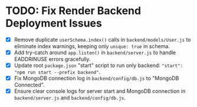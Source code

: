# TODO: Fix Render Backend Deployment Issues

- [x] Remove duplicate `userSchema.index()` calls in `backend/models/User.js` to eliminate index warnings, keeping only `unique: true` in schema.
- [x] Add try-catch around `app.listen()` in `backend/server.js` to handle EADDRINUSE errors gracefully.
- [x] Update root `package.json` "start" script to run only backend: `"start": "npm run start --prefix backend"`.
- [x] Fix MongoDB connection log in `backend/config/db.js` to "MongoDB Connected".
- [x] Ensure clear console logs for server start and MongoDB connection in `backend/server.js` and `backend/config/db.js`.
